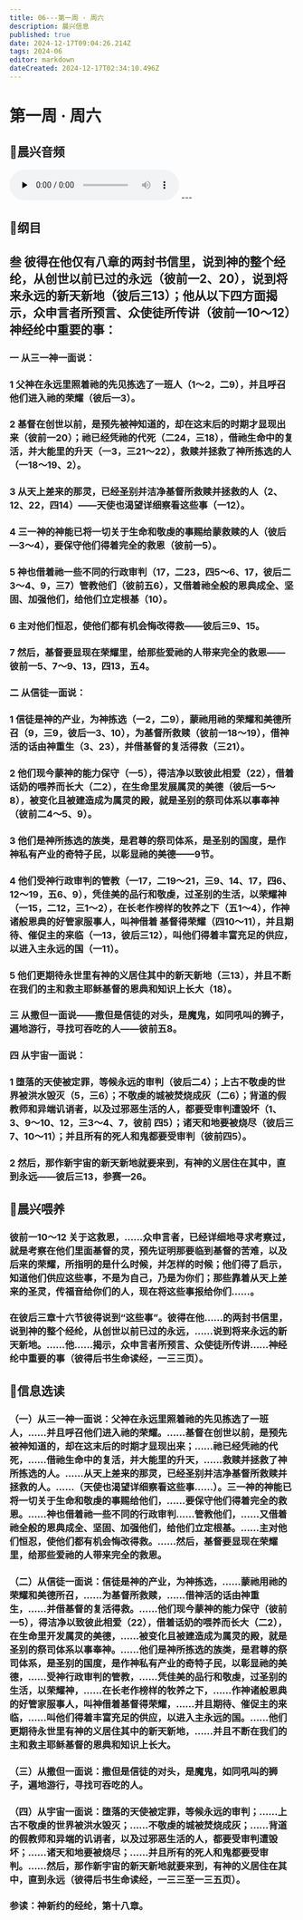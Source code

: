 ```yaml
---
title: 06---第一周 · 周六
description: 晨兴信息
published: true
date: 2024-12-17T09:04:26.214Z
tags: 2024-06
editor: markdown
dateCreated: 2024-12-17T02:34:10.496Z
---
```


# 第一周 · 周六

## 🎵晨兴音频
<audio id="audio" controls="" preload="none">
      <source id="mp3" src="/2024-06/week1/week1day6.mp3">
</audio>
---

## 📖纲目

## 叁    彼得在他仅有八章的两封书信里，说到神的整个经纶，从创世以前已过的永远（彼前一2、20），说到将来永远的新天新地（彼后三13）；他从以下四方面揭示，众申言者所预言、众使徒所传讲（彼前一10～12）神经纶中重要的事：

### 一    从三一神一面说：

### 1    父神在永远里照着祂的先见拣选了一班人（1～2，二9），并且呼召他们进入祂的荣耀（彼后一3）。

### 2    基督在创世以前，是预先被神知道的，却在这末后的时期才显现出来（彼前一20）；祂已经凭祂的代死（二24，三18），借祂生命中的复活，并大能里的升天（一3，三21～22），救赎并拯救了神所拣选的人（一18～19、2）。

### 3    从天上差来的那灵，已经圣别并洁净基督所救赎并拯救的人（2、12、22，四14）——天使也渴望详细察看这些事（一12）。

### 4    三一神的神能已将一切关于生命和敬虔的事赐给蒙救赎的人（彼后—3～4），要保守他们得着完全的救恩（彼前一5）。

### 5    神也借着祂一些不同的行政审判（17，二23，四5～6、17，彼后二3～4、9，三7）管教他们（彼前五6），又借着祂全般的恩典成全、坚固、加强他们，给他们立定根基（10）。

### 6    主对他们恒忍，使他们都有机会悔改得救——彼后三9、15。

### 7    然后，基督要显现在荣耀里，给那些爱祂的人带来完全的救恩——彼前一5、7～9、13，四13，五4。

### 二    从信徒一面说：

### 1    信徒是神的产业，为神拣选（一2，二9），蒙祂用祂的荣耀和美德所召（9，三9，彼后一3、10），为基督所救赎（彼前一18～19），借神活的话由神重生（3、23），并借基督的复活得救（三21）。

### 2    他们现今蒙神的能力保守（一5），得洁净以致彼此相爱（22），借着话奶的喂养而长大（二2），在生命里发展属灵的美德（彼后一5～8），被变化且被建造成为属灵的殿，就是圣别的祭司体系以事奉神（彼前二4～5、9）。

### 3    他们是神所拣选的族类，是君尊的祭司体系，是圣别的国度，是作神私有产业的奇特子民，以彰显祂的美德——9节。

### 4    他们受神行政审判的管教（一17，二19～21，三9、14、17，四6、12～19，五6、9），凭佳美的品行和敬虔，过圣别的生活，以荣耀神（一15，二12，三1～2），在长老作榜样的牧养之下（五1～4），作神诸般恩典的好管家服事人，叫神借着 基督得荣耀（四10～11），并且期待、催促主的来临（一13，彼后三12），叫他们得着丰富充足的供应，以进入主永远的国（一11）。

### 5    他们更期待永世里有神的义居住其中的新天新地（三13），并且不断在我们的主和救主耶稣基督的恩典和知识上长大（18）。

### 三    从撒但一面说——撒但是信徒的对头，是魔鬼，如同吼叫的狮子，遍地游行，寻找可吞吃的人——彼前五8。

### 四    从宇宙一面说：

### 1    堕落的天使被定罪，等候永远的审判（彼后二4）；上古不敬虔的世界被洪水毁灭（5，三6）；不敬虔的城被焚烧成灰（二6）；背道的假教师和异端讥诮者，以及过邪恶生活的人，都要受审判遭毁坏（1、3、9～10、12，三3～4、7，彼前 四5）；诸天和地要被烧尽（彼后三7、10～11）；并且所有的死人和鬼都要受审判（彼前四5）。

### 2    然后，那作新宇宙的新天新地就要来到，有神的义居住在其中，直到永远——彼后三13，参赛一26。

## 📖晨兴喂养

### 彼前一10～12    关于这救恩，……众申言者，已经详细地寻求考察过，就是考察在他们里面基督的灵，预先证明那要临到基督的苦难，以及后来的荣耀，所指明的是什么时候，并怎样的时候；他们得了启示，知道他们供应这些事，不是为自己，乃是为你们；那些靠着从天上差来的圣灵，传福音给你们的人，现在将这些事报给你们……。

### 在彼后三章十六节彼得说到“这些事”。彼得在他……的两封书信里，说到神的整个经纶，从创世以前已过的永远，……说到将来永远的新天新地。……他……揭示，众申言者所预言、众使徒所传讲……神经纶中重要的事（彼得后书生命读经，一三三页）。

## 📖信息选读

### （一）从三一神一面说：父神在永远里照着祂的先见拣选了一班人，……并且呼召他们进入祂的荣耀。……基督在创世以前，是预先被神知道的，却在这末后的时期才显现出来；……祂已经凭祂的代死，……借祂生命中的复活，并大能里的升天，……救赎并拯救了神所拣选的人。……从天上差来的那灵，已经圣别并洁净基督所救赎并拯救的人。……（天使也渴望详细察看这些事……）。三一神的神能已将一切关于生命和敬虔的事赐给他们，……要保守他们得着完全的救恩。……神也借着祂一些不同的行政审判……管教他们，……又借着祂全般的恩典成全、坚固、加强他们，给他们立定根基。……主对他们恒忍，使他们都有机会悔改得救。……然后，基督要显现在荣耀里，给那些爱祂的人带来完全的救恩。

### （二）从信徒一面说：信徒是神的产业，为神拣选，……蒙祂用祂的荣耀和美德所召，……为基督所救赎，……借神活的话由神重生，……并借基督的复活得救。……他们现今蒙神的能力保守（彼前一5），得洁净以致彼此相爱（22），借着话奶的喂养而长大（二2），在生命里开发属灵的美德，……被变化且被建造成为属灵的殿，就是圣别的祭司体系以事奉神。……他们是神所拣选的族类，是君尊的祭司体系，是圣别的国度，是作神私有产业的奇特子民，以彰显祂的美德，……受神行政审判的管教，……凭佳美的品行和敬虔，过圣别的生活，以荣耀神，……在长老作榜样的牧养之下，……作神诸般恩典的好管家服事人，叫神借着基督得荣耀，……并且期待、催促主的来临，……叫他们得着丰富充足的供应，以进入主永远的国。……他们更期待永世里有神的义居住其中的新天新地，……并且不断在我们的主和救主耶稣基督的恩典和知识上长大。

### （三）从撒但一面说：撒但是信徒的对头，是魔鬼，如同吼叫的狮子，遍地游行，寻找可吞吃的人。

### （四）从宇宙一面说：堕落的天使被定罪，等候永远的审判；……上古不敬虔的世界被洪水毁灭；……不敬虔的城被焚烧成灰；……背道的假教师和异端的讥诮者，以及过邪恶生活的人，都要受审判遭毁坏；……诸天和地要被烧尽；……并且所有的死人和鬼都要受审判。……然后，那作新宇宙的新天新地就要来到，有神的义居住在其中，直到永远（彼得后书生命读经，一三三至一三五页）。

### 参读：神新约的经纶，第十八章。
<!-- Google tag (gtag.js) -->
<script async src="https://www.googletagmanager.com/gtag/js?id=G-1P8709Z16T"></script>
<script>
  window.dataLayer = window.dataLayer || [];
  function gtag(){dataLayer.push(arguments);}
  gtag('js', new Date());

  gtag('config', 'G-1P8709Z16T');
</script>